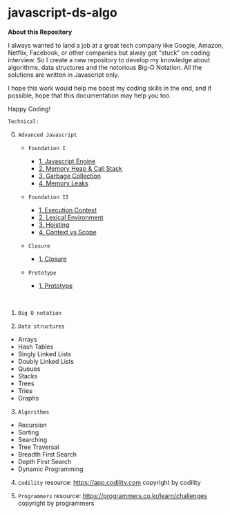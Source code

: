 # javascript-ds-algo

**About this Repository**

I always wanted to land a job at a great tech company like Google, Amazon, Netflix, Facebook, or other companies but alway got "stuck" on coding interview.
So I create a new repository to develop my knowledge about algorithms, data structures and the notorious Big-O Notation. All the solutions are written in Javascript only.

I hope this work would help me boost my coding skills in the end, and if possible, hope that this documentation may help you too.

Happy Coding!

`Technical:`

0. `Advanced Javascript`

   - `Foundation I`

     - [1. Javascript Engine](https://github.com/DeepLearnerSC/javascript-ds-algo/blob/master/advanced-javascript/foundation_I/1.javascript_engine.md)
     - [2. Memory Heap & Call Stack](https://github.com/DeepLearnerSC/javascript-ds-algo/tree/master/advanced-javascript/foundation_I/2.memoryHeap&callStack.md)
     - [3. Garbage Collection](https://github.com/DeepLearnerSC/javascript-ds-algo/tree/master/advanced-javascript/foundation_I/3.garbage_collection.md)
     - [4. Memory Leaks](https://github.com/DeepLearnerSC/javascript-ds-algo/tree/master/advanced-javascript/foundation_I/4.memory_leaks.md)

   - `Foundation II`

     - [1. Execution Context](https://github.com/DeepLearnerSC/javascript-ds-algo/blob/master/advanced-javascript/foundation_II/1.execution_context.md)
     - [2. Lexical Environment](https://github.com/DeepLearnerSC/javascript-ds-algo/blob/master/advanced-javascript/foundation_II/2.lexical_environment.md)
     - [3. Hoisting](https://github.com/DeepLearnerSC/javascript-ds-algo/blob/master/advanced-javascript/foundation_II/3.hoisting.md)
     - [4. Context vs Scope](https://github.com/DeepLearnerSC/javascript-ds-algo/blob/master/advanced-javascript/foundation_II/4.context.vs.scope.md)

   - `Closure`

     - [1. Closure](https://github.com/DeepLearnerSC/javascript-ds-algo/blob/master/advanced-javascript/closure/closure.md)

   - `Prototype`
     - [1. Prototype](https://github.com/DeepLearnerSC/javascript-ds-algo/blob/master/advanced-javascript/prototype/prototype.md)

<br/>

1. `Big O notation`

2. `Data structures`

- Arrays
- Hash Tables
- Singly Linked Lists
- Doubly Linked Lists
- Queues
- Stacks
- Trees
- Tries
- Graphs

3. `Algorithms`

- Recursion
- Sorting
- Searching
- Tree Traversal
- Breadth First Search
- Depth First Search
- Dynamic Programming

4. `Codility`
   resource: https://app.codility.com
   copyright by codility

5. `Programmers`
   resource: https://programmers.co.kr/learn/challenges
   copyright by programmers
